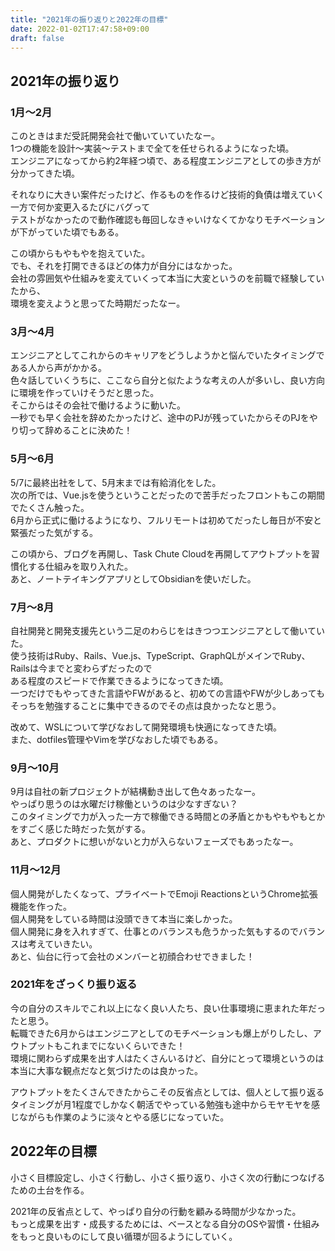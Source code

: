```yaml
---
title: "2021年の振り返りと2022年の目標"
date: 2022-01-02T17:47:58+09:00
draft: false
---
```


## 2021年の振り返り

### 1月～2月

このときはまだ受託開発会社で働いていていたなー。  
1つの機能を設計～実装～テストまで全てを任せられるようになった頃。  
エンジニアになってから約2年経つ頃で、ある程度エンジニアとしての歩き方が分かってきた頃。  

それなりに大きい案件だったけど、作るものを作るけど技術的負債は増えていく一方で何か変更入るたびにバグって  
テストがなかったので動作確認も毎回しなきゃいけなくてかなりモチベーションが下がっていた頃でもある。  

この頃からもやもやを抱えていた。  
でも、それを打開できるほどの体力が自分にはなかった。  
会社の雰囲気や仕組みを変えていくって本当に大変というのを前職で経験していたから、  
環境を変えようと思ってた時期だったなー。  

### 3月～4月

エンジニアとしてこれからのキャリアをどうしようかと悩んでいたタイミングである人から声がかかる。  
色々話していくうちに、ここなら自分と似たような考えの人が多いし、良い方向に環境を作っていけそうだと思った。  
そこからはその会社で働けるように動いた。  
一秒でも早く会社を辞めたかったけど、途中のPJが残っていたからそのPJをやり切って辞めることに決めた！  

### 5月～6月

5/7に最終出社をして、5月末までは有給消化をした。  
次の所では、Vue.jsを使うということだったので苦手だったフロントもこの期間でたくさん触った。  
6月から正式に働けるようになり、フルリモートは初めてだったし毎日が不安と緊張だった気がする。  

この頃から、ブログを再開し、Task Chute Cloudを再開してアウトプットを習慣化する仕組みを取り入れた。  
あと、ノートテイキングアプリとしてObsidianを使いだした。  

### 7月～8月

自社開発と開発支援先という二足のわらじをはきつつエンジニアとして働いていた。  
使う技術はRuby、Rails、Vue.js、TypeScript、GraphQLがメインでRuby、Railsは今までと変わらずだったので  
ある程度のスピードで作業できるようになってきた頃。  
一つだけでもやってきた言語やFWがあると、初めての言語やFWが少しあってもそっちを勉強することに集中できるのでその点は良かったなと思う。  

改めて、WSLについて学びなおして開発環境も快適になってきた頃。  
また、dotfiles管理やVimを学びなおした頃でもある。  

### 9月～10月

9月は自社の新プロジェクトが結構動き出して色々あったなー。  
やっぱり思うのは水曜だけ稼働というのは少なすぎない？  
このタイミングで力が入った一方で稼働できる時間との矛盾とかもやもやもとかをすごく感じた時だった気がする。  
あと、プロダクトに想いがないと力が入らないフェーズでもあったなー。  

### 11月～12月

個人開発がしたくなって、プライベートでEmoji ReactionsというChrome拡張機能を作った。  
個人開発をしている時間は没頭できて本当に楽しかった。  
個人開発に身を入れすぎて、仕事とのバランスも危うかった気もするのでバランスは考えていきたい。  
あと、仙台に行って会社のメンバーと初顔合わせできました！

### 2021年をざっくり振り返る

今の自分のスキルでこれ以上になく良い人たち、良い仕事環境に恵まれた年だったと思う。  
転職できた6月からはエンジニアとしてのモチベーションも爆上がりしたし、アウトプットもこれまでにないくらいできた！  
環境に関わらず成果を出す人はたくさんいるけど、自分にとって環境というのは本当に大事な観点だなと気づけたのは良かった。  

アウトプットをたくさんできたからこその反省点としては、個人として振り返るタイミングが月1程度でしかなく朝活でやっている勉強も途中からモヤモヤを感じながらも作業のように淡々とやる感じになっていた。  

## 2022年の目標

小さく目標設定し、小さく行動し、小さく振り返り、小さく次の行動につなげるための土台を作る。  

2021年の反省点として、やっぱり自分の行動を顧みる時間が少なかった。  
もっと成果を出す・成長するためには、ベースとなる自分のOSや習慣・仕組みをもっと良いものにして良い循環が回るようにしていく。  
